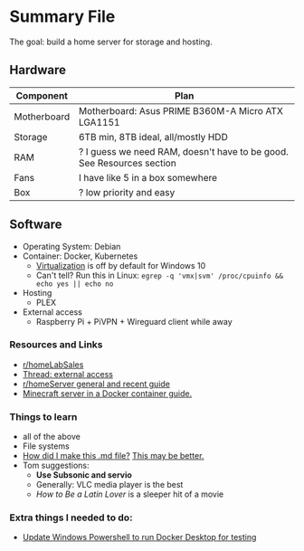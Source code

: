 # Summary File
The goal: build a home server for storage and hosting.

## Hardware

| Component | Plan |
| --- | --- |
| Motherboard | Motherboard: Asus PRIME B360M-A Micro ATX LGA1151 |
| Storage | 6TB min, 8TB ideal, all/mostly HDD |
| RAM | ? I guess we need RAM, doesn't have to be good. See Resources section |
| Fans | I have like 5 in a box somewhere |
| Box | ? low priority and easy |


## Software
* Operating System: Debian
* Container: Docker, Kubernetes
  * [Virtualization](https://docs.docker.com/desktop/windows/troubleshoot/#virtualization) is off by default for Windows 10
  * Can't tell? Run this in Linux: `egrep -q 'vmx|svm' /proc/cpuinfo && echo yes || echo no`
* Hosting
  * PLEX
* External access
  * Raspberry Pi + PiVPN + Wireguard client while away

### Resources and Links
* [r/homeLabSales](https://www.reddit.com/r/homelabsales/)
* [Thread: external access](https://www.reddit.com/r/HomeServer/comments/vnx0ar/comment/ie9rsjj/?utm_source=share&utm_medium=ios_app&utm_name=iossmf&context=3)
* [r/homeServer general and recent guide](https://www.reddit.com/r/HomeServer/comments/vgsibz/tools_and_resources_for_selfhosted_home_server/?utm_source=share&utm_medium=ios_app&utm_name=iossmf)
* [Minecraft server in a Docker container guide.](https://github.com/itzg/docker-minecraft-server)


### Things to learn
* all of the above
* File systems
* [How did I make this .md file?](https://www.markdownguide.org/cheat-sheet/) [This may be better.](https://github.com/tchapi/markdown-cheatsheet/blob/master/README.md)
* Tom suggestions:
  * **Use Subsonic and servio**
  * Generally: VLC media player is the best 
  * *How to Be a Latin Lover* is a sleeper hit of a movie

### Extra things I needed to do:
* [Update Windows Powershell to run Docker Desktop for testing](https://docs.microsoft.com/en-us/windows/wsl/install-manual#step-4---download-the-linux-kernel-update-package)
